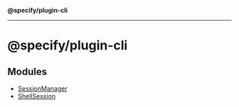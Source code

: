 **@specify/plugin-cli**

***

# @specify/plugin-cli

## Modules

- [SessionManager](SessionManager/README.md)
- [ShellSession](ShellSession/README.md)
